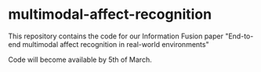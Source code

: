# multimodal-affect-recognition
This repository contains the code for our Information Fusion paper "End-to-end multimodal affect recognition in real-world environments"

Code will become available by 5th of March.
